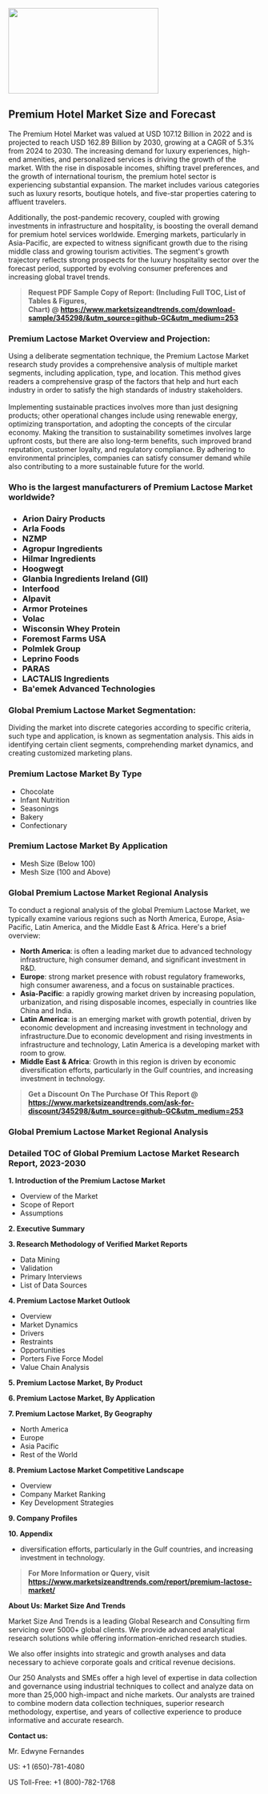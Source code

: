 <p><img class="alignnone size-medium wp-image-20088" src="https://ffe5etoiles.com/wp-content/uploads/2024/12/MST1-300x171.png" alt="" width="300" height="171" /></p><h2>Premium Hotel Market Size and Forecast</h2><p>The Premium Hotel Market was valued at USD 107.12 Billion in 2022 and is projected to reach USD 162.89 Billion by 2030, growing at a CAGR of 5.3% from 2024 to 2030. The increasing demand for luxury experiences, high-end amenities, and personalized services is driving the growth of the market. With the rise in disposable incomes, shifting travel preferences, and the growth of international tourism, the premium hotel sector is experiencing substantial expansion. The market includes various categories such as luxury resorts, boutique hotels, and five-star properties catering to affluent travelers.</p><p>Additionally, the post-pandemic recovery, coupled with growing investments in infrastructure and hospitality, is boosting the overall demand for premium hotel services worldwide. Emerging markets, particularly in Asia-Pacific, are expected to witness significant growth due to the rising middle class and growing tourism activities. The segment's growth trajectory reflects strong prospects for the luxury hospitality sector over the forecast period, supported by evolving consumer preferences and increasing global travel trends.</p></p><blockquote id="" class=""><strong>Request PDF Sample Copy of Report: (Including Full TOC, List of Tables &amp; Figures, Chart)&nbsp;@&nbsp;<strong><a href="https://www.marketsizeandtrends.com/download-sample/345298/&utm_source=github-GC&utm_medium=253" target="_blank">https://www.marketsizeandtrends.com/download-sample/345298/&utm_source=github-GC&utm_medium=253</a></strong></strong></blockquote><h3 id="" class="">Premium Lactose Market&nbsp;Overview and Projection:</h3><p id="" class="">Using a deliberate segmentation technique, the Premium Lactose Market research study provides a comprehensive analysis of multiple market segments, including application, type, and location. This method gives readers a comprehensive grasp of the factors that help and hurt each industry in order to satisfy the high standards of industry stakeholders. <br /> <br />Implementing sustainable practices involves more than just designing products; other operational changes include using renewable energy, optimizing transportation, and adopting the concepts of the circular economy. Making the transition to sustainability sometimes involves large upfront costs, but there are also long-term benefits, such improved brand reputation, customer loyalty, and regulatory compliance. By adhering to environmental principles, companies can satisfy consumer demand while also contributing to a more sustainable future for the world.</p><h3 id="" class="">Who is the largest manufacturers of&nbsp;Premium Lactose Market worldwide?</h3><h3 class=""><p><ul><li>Arion Dairy Products </li><li> Arla Foods </li><li> NZMP </li><li> Agropur Ingredients </li><li> Hilmar Ingredients </li><li> Hoogwegt </li><li> Glanbia Ingredients Ireland (GII) </li><li> Interfood </li><li> Alpavit </li><li> Armor Proteines </li><li> Volac </li><li> Wisconsin Whey Protein </li><li> Foremost Farms USA </li><li> Polmlek Group </li><li> Leprino Foods </li><li> PARAS </li><li> LACTALIS Ingredients </li><li> Ba'emek Advanced Technologies</li></ul></p></h3><h3 id="" class="">Global&nbsp;Premium Lactose Market Segmentation:</h3><p id="" class="">Dividing the market into discrete categories according to specific criteria, such type and application, is known as segmentation analysis. This aids in identifying certain client segments, comprehending market dynamics, and creating customized marketing plans.</p><h3 id="" class="">Premium Lactose Market&nbsp;By Type</h3><p><p><ul><li>Chocolate</li><li> Infant Nutrition</li><li> Seasonings</li><li> Bakery</li><li> Confectionary</p></li></ul></p></p><h3 id="" class="">Premium Lactose Market&nbsp;By Application</h3><p class=""><p><ul><li>Mesh Size (Below 100)</li><li> Mesh Size (100 and Above)</li></ul></p></p><h3 id="" class="">Global Premium Lactose Market Regional Analysis</h3><p id="" class="">To conduct a regional analysis of the global Premium Lactose Market, we typically examine various regions such as North America, Europe, Asia-Pacific, Latin America, and the Middle East &amp; Africa. Here's a brief overview:</p><ul><li><strong>North America</strong>: is often a leading market due to advanced technology infrastructure, high consumer demand, and significant investment in R&amp;D.</li><li><strong>Europe</strong>: strong market presence with robust regulatory frameworks, high consumer awareness, and a focus on sustainable practices.</li><li><strong>Asia-Pacific</strong>: a rapidly growing market driven by increasing population, urbanization, and rising disposable incomes, especially in countries like China and India.</li><li><strong>Latin America</strong>: is an emerging market with growth potential, driven by economic development and increasing investment in technology and infrastructure.Due to economic development and rising investments in infrastructure and technology, Latin America is a developing market with room to grow.</li><li><strong>Middle East &amp; Africa</strong>: Growth in this region is driven by economic diversification efforts, particularly in the Gulf countries, and increasing investment in technology.</li></ul><blockquote id="" class=""><strong>Get a Discount On The Purchase Of This Report @ <strong><a href="https://www.marketsizeandtrends.com/ask-for-discount/345298/&utm_source=github-GC&utm_medium=253" target="_blank">https://www.marketsizeandtrends.com/ask-for-discount/345298/&utm_source=github-GC&utm_medium=253</a></strong></strong></blockquote><h3 id="" class="">Global Premium Lactose Market Regional Analysis</h3><h3 id="" class="">Detailed TOC of Global Premium Lactose Market Research Report, 2023-2030</h3><p id="" class=""><strong>1. Introduction of the Premium Lactose Market</strong></p><ul><li>Overview of the Market</li><li>Scope of Report</li><li>Assumptions</li></ul><p id="" class=""><strong>2. Executive Summary</strong></p><p id="" class=""><strong>3. Research Methodology of Verified Market Reports</strong></p><ul><li>Data Mining</li><li>Validation</li><li>Primary Interviews</li><li>List of Data Sources</li></ul><p id="" class=""><strong>4. Premium Lactose Market Outlook</strong></p><ul><li>Overview</li><li>Market Dynamics</li><li>Drivers</li><li>Restraints</li><li>Opportunities</li><li>Porters Five Force Model</li><li>Value Chain Analysis</li></ul><p id="" class=""><strong>5. Premium Lactose Market, By Product</strong></p><p id="" class=""><strong>6. Premium Lactose Market, By Application</strong></p><p id="" class=""><strong>7. Premium Lactose Market, By Geography</strong></p><ul><li>North America</li><li>Europe</li><li>Asia Pacific</li><li>Rest of the World</li></ul><p id="" class=""><strong>8. Premium Lactose Market Competitive Landscape</strong></p><ul><li>Overview</li><li>Company Market Ranking</li><li>Key Development Strategies</li></ul><p id="" class=""><strong>9. Company Profiles</strong></p><p id="" class=""><strong>10. Appendix</strong></p><ul><li>diversification efforts, particularly in the Gulf countries, and increasing investment in technology.</li></ul><blockquote id="" class=""><strong>For More Information or Query, visit <strong><strong><a href="https://www.marketsizeandtrends.com/report/premium-lactose-market/" target="_blank">https://www.marketsizeandtrends.com/report/premium-lactose-market/</a></strong></strong></strong></blockquote><p id="" class=""><strong>About Us: Market Size And Trends</strong></p><p id="" class="">Market Size And Trends is a leading Global Research and Consulting firm servicing over 5000+ global clients. We provide advanced analytical research solutions while offering information-enriched research studies.</p><p id="" class="">We also offer insights into strategic and growth analyses and data necessary to achieve corporate goals and critical revenue decisions.</p><p id="" class="">Our 250 Analysts and SMEs offer a high level of expertise in data collection and governance using industrial techniques to collect and analyze data on more than 25,000 high-impact and niche markets. Our analysts are trained to combine modern data collection techniques, superior research methodology, expertise, and years of collective experience to produce informative and accurate research.</p><p id="" class=""><strong>Contact us:</strong></p><p id="" class="">Mr. Edwyne Fernandes</p><p id="" class="">US: +1 (650)-781-4080</p><p id="" class="">US Toll-Free: +1 (800)-782-1768</p>
